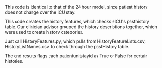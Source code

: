 This code is identical to that of the 24 hour model, since patient history does not change over the ICU stay. 

This code creates the history features, which checks eICU's pasthistory table. Our clinician advisor grouped the history descriptions together, which were used to create history categories.  

Just call HistoryFeatures.py, which pulls from HistoryFeatureLists.csv, HistoryListNames.csv, to check through the pastHistory table. 

The end results flags each patientunitstayid as True or False for certain histories. 
